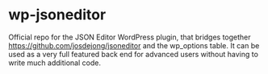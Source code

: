 # wp-jsoneditor

Official repo for the JSON Editor WordPress plugin, that bridges together https://github.com/josdejong/jsoneditor and the wp_options table. It can be used as a very full featured back end for advanced users without having to write much additional code.
